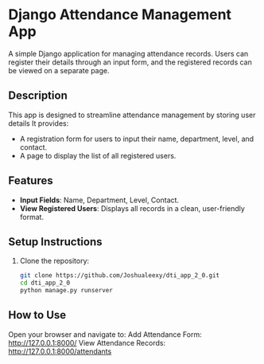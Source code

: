 # Django Attendance Management App

A simple Django application for managing attendance records. Users can register their details through an input form, and the registered records can be viewed on a separate page.

## Description

This app is designed to streamline attendance management by storing user details It provides:
- A registration form for users to input their name, department, level, and contact.
- A page to display the list of all registered users.

## Features

- **Input Fields**: Name, Department, Level, Contact.
- **View Registered Users**: Displays all records in a clean, user-friendly format.

## Setup Instructions

1. Clone the repository:
   ```bash
   git clone https://github.com/Joshualeexy/dti_app_2_0.git
   cd dti_app_2_0
   python manage.py runserver
   
## How to Use
Open your browser and navigate to:
Add Attendance Form: http://127.0.0.1:8000/
View Attendance Records: http://127.0.0.1:8000/attendants
